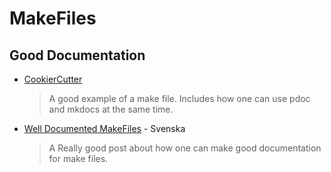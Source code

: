 # MakeFiles

## Good Documentation

* [CookierCutter](https://github.com/jacebrowning/template-python/blob/master/%7B%7Bcookiecutter.project_name%7D%7D/Makefile)
  > A good example of a make file. Includes how one can use pdoc and mkdocs at the same time.
* [Well Documented MakeFiles](https://www.thapaliya.com/en/writings/well-documented-makefiles/) - Svenska
  > A Really good post about how one can make good documentation for make files.